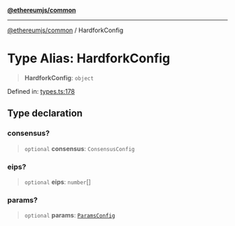 [**@ethereumjs/common**](../README.md)

***

[@ethereumjs/common](../README.md) / HardforkConfig

# Type Alias: HardforkConfig

> **HardforkConfig**: `object`

Defined in: [types.ts:178](https://github.com/Dargon789/ethereumjs-monorepo/blob/master/packages/common/src/types.ts#L178)

## Type declaration

### consensus?

> `optional` **consensus**: `ConsensusConfig`

### eips?

> `optional` **eips**: `number`[]

### params?

> `optional` **params**: [`ParamsConfig`](ParamsConfig.md)

